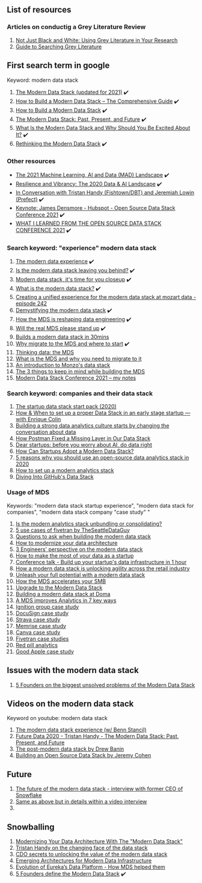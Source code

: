 ## List of resources

### Articles on conductig a Grey Literature Review
1. [Not Just Black and White: Using Grey Literature in Your Research](https://blog.evidencepartners.com/not-black-and-white-using-grey-literature-in-your-research)
1. [Guide to Searching Grey Literature](https://www.wlv.ac.uk/lib/media/departments/lis/skills/study-guides/LS124-Searching-Grey-Literature.pdf)

## First search term in google
Keyword: modern data stack
1. [The Modern Data Stack (updated for 2021)](https://www.metabase.com/blog/The-Modern-Data-Stack/) :heavy_check_mark:
1. [How to Build a Modern Data Stack – The Comprehensive Guide](https://weld.app/blog/how-to-build-a-modern-data-stack) :heavy_check_mark:
1. [How to Build a Modern Data Stack](https://www.astronomer.io/blog/build-a-modern-data-stack) :heavy_check_mark:
1. [The Modern Data Stack: Past, Present, and Future](https://blog.getdbt.com/future-of-the-modern-data-stack/) :heavy_check_mark:
1. [What Is the Modern Data Stack and Why Should You Be Excited About It?](https://www.analytics8.com/blog/what-is-the-modern-data-stack-and-why-should-you-be-excited-about-it/) :heavy_check_mark:
1. [Rethinking the Modern Data Stack](https://blog.starburst.io/rethinking-the-modern-data-stack) :heavy_check_mark:

### Other resources
- [The 2021 Machine Learning, AI and Data (MAD) Landscape](https://mattturck.com/data2021/) :heavy_check_mark:
- [Resilience and Vibrancy: The 2020 Data & AI Landscape](https://mattturck.com/data2020/) :heavy_check_mark:
- [In Conversation with Tristan Handy (Fishtown/DBT) and Jeremiah Lowin (Prefect)](https://mattturck.com/dbtprefect/) :heavy_check_mark:
- [Keynote: James Densmore - Hubspot - Open Source Data Stack Conference 2021](https://www.youtube.com/watch?v=AqrTojIYjac&list=PLrSbb3LJ2TFrfyyJzU7MzWi_De34id0yz&ab_channel=Grouparoo) :heavy_check_mark:
- [WHAT I LEARNED FROM THE OPEN SOURCE DATA STACK CONFERENCE 2021](https://jameskle.com/writes/open-source-data-stack-2021) :heavy_check_mark:

### Search keyword: "experience" modern data stack
1. [The modern data experience](https://benn.substack.com/p/the-modern-data-experience) :heavy_check_mark:
1. [Is the modern data stack leaving you behind?](https://databand.ai/blog/modern-data-stack-data-engineering/) :heavy_check_mark:
1. [Modern data stack, it's time for you closeup](https://towardsdatascience.com/modern-data-stack-its-time-for-your-closeup-28f867cf5a81) :heavy_check_mark:
1. [What is the modern data stack?](https://fivetran.com/blog/what-is-the-modern-data-stack) :heavy_check_mark:
1. [Creating a unified experience for the modern data stack at mozart data - episode 242](https://www.dataengineeringpodcast.com/mozart-data-modern-data-stack-episode-242/)
1. [Demystifying the modern data stack](https://blog.dataiku.com/demystifying-the-modern-data-stack) :heavy_check_mark:
1. [How the MDS is reshaping data engineering](https://preset.io/blog/reshaping-data-engineering/) :heavy_check_mark:
1. [Will the real MDS please stand up](https://www.devopsdigest.com/real-modern-data-stack) :heavy_check_mark:
1. [Builds a modern data stack in 30mins](https://mode.com/build-a-modern-data-stack/)
1. [Why migrate to the MDS and where to start](https://www.theseattledataguy.com/why-migrate-to-the-modern-data-stack-and-where-to-start/) :heavy_check_mark:
1. [Thinking data: the MDS](https://medium.com/vertexventures/thinking-data-the-modern-data-stack-d7d59e81e8c6)
1. [What is the MDS and why you need to migrate to it](https://logitanalytics.com/what-is-the-modern-data-stack-and-why-you-need-to-migrate-to-the-it/)
1. [An introduction to Monzo's data stack](https://monzo.com/blog/2021/10/14/an-introduction-to-monzos-data-stack)
1. [The 3 things to keep in mind while building the MDS](https://www.datacoral.com/blog/modern-data-stack/)
1. [Modern Data Stack Conference 2021 – my notes](https://www.pramodb.com/index.php/2021/10/04/modern-data-stack-conference-2021-my-notes/)

### Search keyword: companies and their data stack
1. [The startup data stack start pack (2020)](https://dataform.co/blog/the-startup-data-stack-starter-pack)
1. [How & When to set up a proper Data Stack in an early stage startup — with Enrique Colin](https://medium.com/samaipata-ventures/how-to-set-up-a-proper-data-stack-in-an-early-stage-startup-with-enrique-colin-55dcf3c2634b)
1. [Building a strong data analytics culture starts by changing the conversation about data](https://technative.io/building-strong-data-analytics-culture/)
1. [How Postman Fixed a Missing Layer in Our Data Stack](https://blog.postman.com/how-postman-fixed-missing-layer-in-our-data-stack/)
1. [Dear startups: before you worry about AI, do data right](https://sifted.eu/articles/startup-ai-data-strategy/)
1. [How Can Startups Adopt a Modern Data Stack?](https://www.secoda.co/blog/how-can-startups-adopt-a-modern-data-stack)
1. [5 reasons why you should use an open-source data analytics stack in 2020](https://hub.packtpub.com/5-reasons-why-you-should-use-an-open-source-data-analytics-stack-in-2020/)
1. [How to set up a modern analytics stack](https://dataform.co/blog/modern-data-stack)
1. [Diving Into GitHub's Data Stack](https://www.firebolt.io/blog/diving-into-githubs-data-stack)


### Usage of MDS
Keywords: "modern data stack startup experience", "modern data stack for companies", "modern data stack company "case study" "
1. [Is the modern analytics stack unbundling or consolidating?](https://sisudata.com/blog/modern-analytics-stack)
1. [5 use cases of fivetran by TheSeattleDataGuy](https://www.theseattledataguy.com/5-uses-cases-of-fivetran/#page-content)
1. [Questions to ask when building the modern data stack](https://www.shipyardapp.com/blog/questions-to-ask-when-building-a-modern-data-stack/)
1. [How to modernize your data architecture](https://logitanalytics.com/how-to-modernize-your-data-architecture/)
1. [3 Engineers' perspective on the modern data stack](https://www.theseattledataguy.com/3-engineers-perspectives-on-the-modern-data-stack/#page-content)
1. [How to make the most of your data as a startup](https://www.actiondesk.io/blog/how-to-make-the-most-of-your-data-as-a-startup)
1. [Conference talk - Build up your startup's data infrastructure in 1 hour](https://www.youtube.com/watch?v=xH9Q1GtWYiE&ab_channel=AmazonWebServices)
1. [How a modern data stack is unlocking agility across the retail industry](https://www.tableau.com/about/blog/2021/5/how-modern-data-stack-unlocking-agility-across-retail-industry)
1. [Unleash your full potential with a modern data stack](https://www.narrator.ai/blog/unleash-your-datas-full-potential-with-a-modern-data-stack/)
1. [How the MDS accelerates your SMB](https://www.biztory.com/blog/modern-data-stack-for-smb)
1. [Upgrade to the Modern Data Stack](https://blog.getcensus.com/graduating-to-the-modern-data-stack-for-startups/) 
1. [Building a modern data stack at Doma](doma.com/building-a-modern-data-stack-at-doma/)
1. [A MDS improves Analytics in 7 key ways](https://fivetran.com/blog/a-modern-data-stack-improves-analytics-in-seven-key-ways)
1. [Ignition group case study](https://fivetran.com/case-studies/case-study-ignition-group)
1. [DocuSign case study](https://fivetran.com/case-studies/case-study-docusign)
1. [Strava case study](https://fivetran.com/case-studies/case-study-strava)
1. [Memrise case study](https://fivetran.com/case-studies/memrise-makes-online-learning-smarter-with-fivetran)
1. [Canva case study](https://fivetran.com/case-studies/canva-builds-360-degree-customer-view-with-fivetran)
1. [Fivetran case studies](https://fivetran.com/case-studies)
1. [Red pill analytics](https://redpillanalytics.com/modern-data-platform-case-study/)
1. [Good Apple case study](https://rivery.io/stories/good-apple/)

## Issues with the modern data stack 
1. [5 Founders on the biggest unsolved problems of the Modern Data Stack
](https://www.rilldata.com/blog/5-founders-biggest-unsolved-problems-of-modern-data-stack)

## Videos on the modern data stack
Keyword on youtube: modern data stack 
1. [The modern data stack experience (w/ Benn Stancil)](https://www.youtube.com/watch?v=0uBWluKGPNk&list=WL&index=1&ab_channel=dbt)
1. [Future Data 2020 - Tristan Handy - The Modern Data Stack: Past, Present, and Future](https://www.youtube.com/watch?v=1Zj8gTLdf5s&list=WL&index=5&t=1s&ab_channel=FutureData)
1. [The post-modern data stack by Drew Banin](https://www.youtube.com/watch?v=C_R6VHJfQn4&list=WL&index=4&ab_channel=dbt)
1. [Building an Open Source Data Stack by Jeremy Cohen](https://www.youtube.com/watch?v=S1wPKjWFmqo&list=WL&index=3&ab_channel=dbt)

## Future 
1. [The future of the modern data stack - interview with former CEO of Snowflake](https://towardsdatascience.com/the-future-of-the-modern-data-stack-2de175b3c809)
1. [Same as above but in details within a video interview](https://www.montecarlodata.com/impact-2021-the-modern-data-stack/)
1. 

## Snowballing
1. [Modernizing Your Data Architecture With The "Modern Data Stack"](https://seattledataguy.substack.com/p/modernizing-your-data-architecture)
2. [Tristan Handy on the changing face of the data stack](https://mixpanel.com/blog/tristan-handy-changing-data-stack/) 
3. [CDO secrets to unlocking the value of the modern data stack](https://www.youtube.com/watch?app=desktop&v=_GrabbFiZzA&ab_channel=ThoughtSpot)
4. [Emerging Architectures for Modern Data Infrastructure](https://future.a16z.com/emerging-architectures-modern-data-infrastructure/)
5. [Evolution of Eureka’s Data Platform - How MDS helped them](https://medium.com/eureka-engineering/evolution-of-eurekas-data-platform-918ee7f787dc)
6. [5 Founders define the Modern Data Stack](https://www.rilldata.com/blog/5-founders-define-the-modern-data-stack) :heavy_check_mark:

